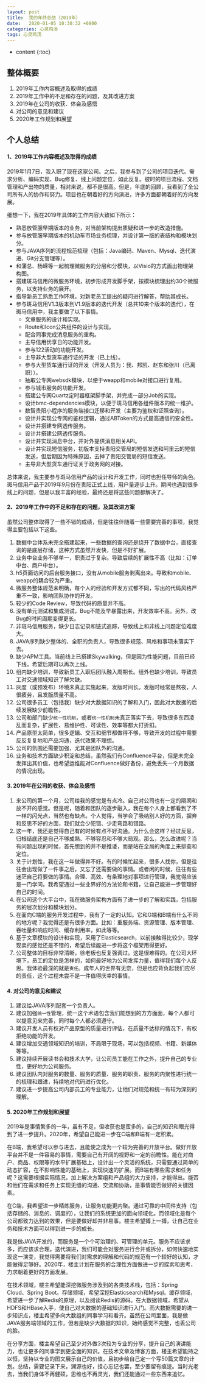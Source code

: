 ```yaml
---
layout: post
title:  我的年终总结（2019年）
date:   2020-01-05 10:30:32 +0800
categories: 心灵鸡汤
tags: 心灵鸡汤
---
```


* content
{:toc}

## 整体概要

1. 2019年工作内容概述及取得的成绩
2. 2019年工作中的不足和存在的问题，及其改进方案
3. 2019年在公司的收获、体会及感悟
4. 对公司的意见和建议
5. 2020年工作规划和展望

## 个人总结

#### 1、2019年工作内容概述及取得的成绩 

2019年1月7日，我入职了现在这家公司。之后，我参与到了公司的项目迭代。需求分析、编码实现、Bug修复、线上问题定位，如此反复。彼时的项目流程、文档管理和产出物的质量，相对来说，都不是很高。但是，年底的回顾，我看到了全公司所有人的协作和努力。项目也在朝着好的方向演进，许多方面都朝着好的方向发展。

细想一下，我在2019年具体的工作内容大致如下所示：

+ 熟悉放管服早期版本的业务，对当前架构提出质疑和进一步的改造措施。
+ 参与放管服早期版本的机动车市场业务梳理，并设计第一版的表结构和模块划分。
+ 参与JAVA序列的流程规范梳理（包括：Java编码、Maven、Mysql、迭代演进、Git分支管理等）。
+ 和蒲总、杨嵘等一起梳理微服务的分层和分模块，以Visio的方式画出物理架构图。
+ 搭建斑马信用的微服务环境，初步形成开发脚手架，按模块梳理出约30个微服务，以支持业务的展开。
+ 指导新员工熟悉工作环境，对新老员工提出的疑问进行解答，帮助其成长。
+ 参与斑马信用V1.3版本到V1.9版本的迭代开发（总共10来个版本的迭代），在斑马信用中，我主要做了以下事情。
    + 文章服务的设计和实现。
    + Route和Icon公共组件的设计与实现。
    + 配合同事完成消息服务的重构。
    + 主导信用优享日的功能开发。
    + 参与122活动的功能开发。
    + 主导非大型货车通行证的开发（已上线）。
    + 参与大型货车通行证的开发（开发人员为：我、邦凯、赵东和张川（已离职））。
    + 抽取公专网websdk模块，以便于weapp和mobile对接口进行复用。
    + 参与城市服务的功能开发。
    + 搭建公专网Quartz定时器框架脚手架，并完成一部分Job的实现。
    + 设计bmc-dependencies模块，以便于斑马信用各组件版本的统一维护。
    + 数智贵阳小程序的服务端接口迁移和开发（主要为鉴权和证照查询）。
    + 设计并实现公专网的鉴权逻辑，通过ABToken的方式提高通信的安全性。
    + 设计并搭建专网透传服务。
    + 设计并搭建公网透传服务。
    + 设计并实现消息中台，并对外提供消息相关API。
    + 设计并实现短信服务，初版本支持贵阳交管局的短信发送和阿里云的短信发送，但后期因为特殊原因，去掉了贵阳交管局的短信发送。
    + 主导非大型货车通行证关于政务网的对接。

总体来说，我主要参与斑马信用产品的设计和开发工作，同时也担任导师的角色。斑马信用产品于2019年9月份在贵阳正式上线，用户量逐步上升。期间也遇到很多线上的问题，但是以我丰富的经验，最终还是将这些问题都解决了。

#### 2、2019年工作中的不足和存在的问题，及其改进方案

虽然公司整体取得了一些不错的成绩，但是往往伴随着一些需要完善的事项，我觉得主要包括以下这些。

1. 数据中台体系未完全搭建起来，一些数据的查询还是绕开了数据中台，直接查询的是底层存储，这种方式虽然开发快，但是不好扩展。
2. 业务中台业务不够单一，职责过于复杂。导致后续的扩展性不高（比如：订单中台、商户中台）。
3. h5页面访问的后台服务接口，没有从mobile服务剥离出来。导致和mobile、weapp的耦合较为严重。
4. 微服务整体规范未明确，每个人的经验和开发方式都不同，写出的代码风格严重不一致，影响团队协作的开发。
5. 较少的Code Review，导致代码的质量并不高。
6. 没有单元测试和集成测试，Bug不能及早暴露出来，开发效率不高。另外，改Bug的时间周期变得更长。
7. 非斑马信用服务，缺少日志记录和链式追踪，导致线上和非线上问题定位难度大。
8. JAVA序列缺少整体的、全职的负责人，导致很多规范、风格和事项未落实下去。
9. 缺少APM工具。当前线上已搭建Skywalking，但是因为性能问题，目前已经下线，希望后期可以再次上线。
10. 组内缺少培训，导致新员工入职后团队融入周期长。组外也缺少培训，导致员工对交通领域知识了解欠缺。
11. 灰度（或预发布）环境未真正实施起来，发版时间长。发版时经常是熬夜，人很疲劳，且发版质量不高。
12. 公司很多员工（包括我）缺少对大数据知识的了解和入门，因此对大数据的后续发展缺少前瞻性。
13. 公司和部门缺少`统一性机制`，或者`统一性机制`未真正落实下去，导致很多东西凌乱而复杂，扩展性、易维护性、可读性、效率等都大打折扣。
14. 产品原型太简单，很多逻辑、交互和细节都做得不够，导致开发的过程中需要反反复复地和产品沟通，迭代效果不理想。
15. 公司的氛围还需要加强，尤其是团队外的沟通。
16. 业务和技术方面缺少积淀和总结，虽然我们有Confluence平台，但是未完全发挥出其价值，也希望运维能对Confluence做好备份，避免丢失一个月数据的情况出现。

#### 3. 2019年在公司的收获、体会及感悟

1. 来公司的第一个月，公司给我的感觉是有点冷。自己对公司也有一定的隔阂和放不开的感觉。但是呢，随着和团队的逐步融入，我在每个人身上都看到了不一样的闪光点，当然也有缺点。个人觉得，当学会了吸纳别人好的方面，摒弃和反思不好的方面，我们就会少犯错、少走弯路和错路。
2. 这一年，我还是觉得自己有的时候有点不好沟通。为什么会这样？经过反思，归根结底还是自己不够成熟、不够容忍和不够大局观。那么，怎么改进呢？当有问题出现的时候，首先想到的并不是推诿，而是站在全局的角度上来排查和定位。
3. 关于计划性，我在这一年做得并不好。有的时候忙起来，很多人找你，但是往往会出现做了一件事之后，又忘了还需要做的事情。或者闲的时候，往往有些迷茫自己将要做的事情。合理、高效、有条理地对事项进行管理，我觉得应该是一门学问。我希望通过一些业界好的方法论和书籍，让自己能进一步管理好自己的时间。
4. 在公司这个大平台中，我在微服务架构方面有了进一步的了解和实践，包括服务的层次划分和模块划分。
5. 在面向C端的服务开发过程中，我有了一定的认知。它和G端和B端有什么不同的地方呢？我觉得还是有很多方面。比如：重服务端、资源管理、版本管理、吞吐量和响应时间、缓存利用率，如此等等。
6. 基于文章模块的设计和实现，采用了Elasticsearch，以前接触得比较少，现学现卖的感觉还是不错的，希望后续能进一步将这个框架用得更好。
7. 公司整体的目标非常清晰，徐老板也反复强调过。这是很难得的。在公司大环境下，员工的定位是怎样的，如何最好地为公司发挥力量，值得我们每个人反思。我体验最深的就是`责任`。成年人的世界有无奈，但是也应背负起我们应尽的责任，这个过程未尝不是一件值得庆幸的事情。

#### 4. 对公司的意见和建议

1. 建议给JAVA序列配套一个负责人。
2. 建议加强`统一性`管理，统一这个术语包含我们能想到的方方面面，每个人都可以提意见来完善，同时每个人都必须遵守。
3. 建议开发人员有权对产品原型的质量进行评估，在质量不达标的情况下，有权拒绝功能的开发。
4. 建议增加交通领域知识的培训，不局限于现场，可以包括视频、书籍、新媒体等等。
5. 建议持续开展读书会和技术大学，让公司员工能在工作之外，提升自己的专业性，更好地为公司服务。
6. 建议团队内对服务的数量、服务的质量、服务的职责、服务的内聚性进行统一的梳理和跟进，持续地对代码进行优化。
7. 建议进一步提高公司内部员工的专业能力，让他们对规范和统一有较为深刻的理解。

#### 5. 2020年工作规划和展望

2019年是事情繁多的一年，虽有不足，但收获也是蛮多的，自己的知识和眼光得到了进一步提升。2020年，希望自己能进一步在C端和B端有一定积累。

在B端，我希望可以参与进去，且能使之成为一个较为完善的开放平台。做好开放平台并不是一件容易的事情，需要自己有开阔的视野和一定的前瞻性。能在对商户、商品、权限等的水平扩展基础上，设计出一个灵活的系统，只需要通过简单的动态扩容，在不影响性能的基础上，实现快速的扩展。而B端有哪些需求和任务呢？这需要根据实际情况，加上解决方案组和产品组的大力支持，才能得出。能否和他们在需求和任务上实现无缝的沟通、交流和协助，是事情能否做好的关键因素。

在C端，我希望进一步精炼服务，让服务功能更内聚。通过可靠的中间件支持（包括存储的、消息的、调度的），让我们的系统更加的面向领域化。而领域化是每个公司都致力达到的效果，但是要做好却并非易事。楼主希望搏上一搏，让自己在业务和技术方面可以得到进一步的成长。

我是做JAVA开发的，而服务是一个个可治理的、可管理的单元。服务不应该求多，而应该求合理。迭代演进，我们可能会对服务进行合并或拆分，如何快速地实现这一演变，我觉得需要将我们对需求的理解和代码的规范有一个较好的认知，才能做得足够好。2020年，楼主计划在服务的合理性方面做进一步的探索和思考，力求朝着更好的方面发展。

在技术领域，楼主希望能深挖微服务涉及到的各类技术栈，包括：Spring Cloud、Spring Boot。存储领域，希望深挖Elasticsearch和Mysql。缓存领域，希望进一步了解Redis的原理，以及阅读Redis的源码。在大数据领域，希望从HDFS和HBase入手，使自己对大数据的基础知识进行入门。而大数据需要的进一步知识点，楼主希望多向大数组的同事学习和看齐。虽然在公司里面，我是做JAVA服务端领域的工作，但若是缺少大数据的知识，始终感觉不完整，也丢公司的脸。

在分享方面，楼主希望自己至少对外做3次较为专业的分享，提升自己的演讲能力，也让更多的同事学到更全面的知识。在技术文章及博客方面，楼主希望能持之以恒，坚持以专业的图文展示自己的价值，且初步给自己定一个写50篇文章的计划。总结，需要记录下来，溯源也好，担心忘记也罢，至少要留有痕迹。当时光老去，当我们身体不再健硕，思维也不再灵光，我们还能通过一些东西来追忆。